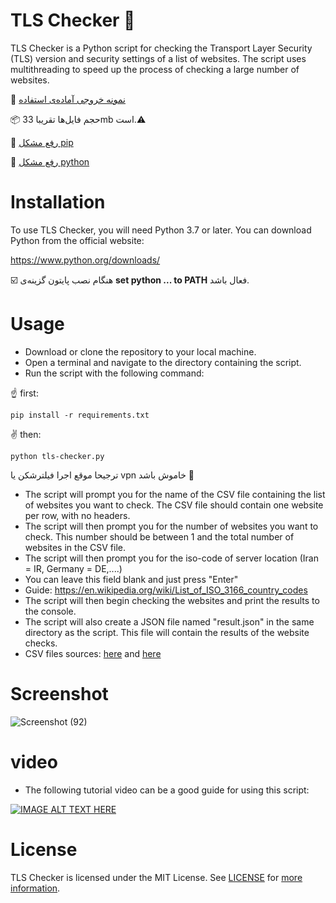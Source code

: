 # TLS Checker 🚬
TLS Checker is a Python script for checking the Transport Layer Security (TLS) version and security settings of a list of websites. The script uses multithreading to speed up the process of checking a large number of websites.


:paperclip:  [نمونه خروجی آماده‌ی استفاده](https://github.com/ImanMontajabi/TLS-Checker/blob/master/result.json)


:package:  حجم فایل‌ها تقریبا 33mb است.:warning:


🍎 [رفع مشکل pip](https://camelcase.ir/pip-in-cmd/)


🐍 [رفع مشکل python](https://sabzdanesh.com/set-python-path/)


# Installation
To use TLS Checker, you will need Python 3.7 or later. You can download Python from the official website: 

https://www.python.org/downloads/

☑️ هنگام نصب پایتون گزینه‌ی **set python ... to PATH** فعال باشد.


# Usage
- Download or clone the repository to your local machine.<br>
- Open a terminal and navigate to the directory containing the script.<br>
- Run the script with the following command:


☝️ first:
```
pip install -r requirements.txt
```
:v: then:
```
python tls-checker.py
```

ترجیحا موقع اجرا فیلترشکن یا vpn خاموش باشد :moyai:

- The script will prompt you for the name of the CSV file containing the list of websites you want to check. The CSV file should contain one website per row, with no headers.
- The script will then prompt you for the number of websites you want to check. This number should be between 1 and the total number of websites in the CSV file.
- The script will then prompt you for the iso-code of server location (Iran = IR, Germany = DE,....)
- You can leave this field blank and just press "Enter"
- Guide: https://en.wikipedia.org/wiki/List_of_ISO_3166_country_codes
- The script will then begin checking the websites and print the results to the console.
- The script will also create a JSON file named "result.json" in the same directory as the script. This file will contain the results of the website checks.
- CSV files sources: [here](https://www.domcop.com/top-10-million-websites) and [here](https://tranco-list.eu/)

# Screenshot

![Screenshot (92)](https://github.com/ImanMontajabi/TLS-Checker/assets/52942515/fd776019-d08c-4509-a5e8-5ee8d3abe202)

# video

- The following tutorial video can be a good guide for using this script:

[![IMAGE ALT TEXT HERE](https://img.youtube.com/vi/QNbeYkGIiA4/0.jpg)](https://youtu.be/QNbeYkGIiA4)


# License
TLS Checker is licensed under the MIT License. See [LICENSE](https://github.com/ImanMontajabi/TLS-Checker/blob/master/LICENSE) for [more information](https://docs.github.com/en/repositories/managing-your-repositorys-settings-and-features/customizing-your-repository/licensing-a-repository).


